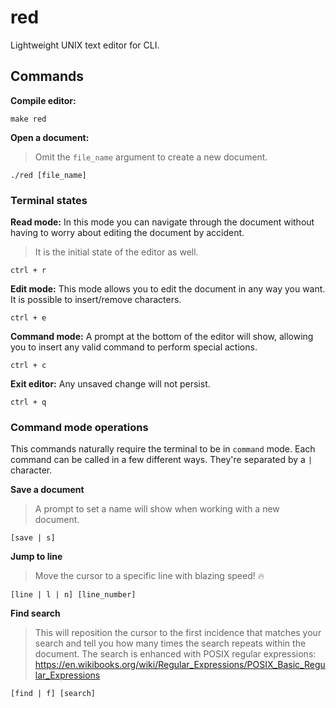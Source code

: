 # red
Lightweight UNIX text editor for CLI.

## Commands

**Compile editor:**
```
make red
```

**Open a document:**
> Omit the `file_name` argument to create a new document.
```
./red [file_name]
```

### Terminal states
**Read mode:**
In this mode you can navigate through the document without having to worry about editing
the document by accident.
> It is the initial state of the editor as well.
```
ctrl + r
```

**Edit mode:** This mode allows you to edit the document in any way you want. It is possible
to insert/remove characters.
```
ctrl + e
```

**Command mode:** A prompt at the bottom of the editor will show, allowing you to insert any
valid command to perform special actions.
```
ctrl + c
```

**Exit editor:** Any unsaved change will not persist.
```
ctrl + q
```

### Command mode operations
This commands naturally require the terminal to be in `command` mode. Each command can be called
in a few different ways. They're separated by a `|` character.

**Save a document**
> A prompt to set a name will show when working with a new document.
```
[save | s]
```

**Jump to line**
> Move the cursor to a specific line with blazing speed! 🔥
```
[line | l | n] [line_number]
```

**Find search**
> This will reposition the cursor to the first incidence that matches your search and tell you how
> many times the search repeats within the document.
> The search is enhanced with POSIX regular expressions: 
> https://en.wikibooks.org/wiki/Regular_Expressions/POSIX_Basic_Regular_Expressions
```
[find | f] [search]
```